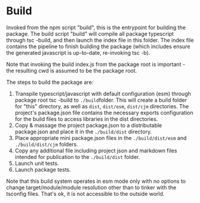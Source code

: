 # Build

Invoked from the npm script "build", this is the entrypoint for building the package. The build
script "build" will compile all package typescript through tsc -build, and then launch the index
file in this folder. The index file contains the pipeline to finish building the package (which
includes ensure the generated javascript is up-to-date, re-invoking tsc -b).  

Note that invoking the build index.js from the package root is important - the resulting cwd is 
assumed to be the package root.

The steps to build the package are:

1. Transpile typescript/javascript with default configuration (esm) through package root tsc -build
   to `./build`folder. This will create a build folder for "this" directory, as well
   as `dist`, `dist/esm`, `dist/cjm` directories. The project's package.json file contains the
   necessary exports configuration for the build files to access libraries in the dist directories.
2. Copy & massage the project package.json to a distributable package.json and place it in the
   `./build/dist` directory.
3. Place appropriate mini package.json files in the `./build/dist/esm` and `./build/dist/cjm`
   folders.
4. Copy any additional file including project json and markdown files intended for publication to
   the `./build/dist` folder.
5. Launch unit tests.
6. Launch package tests.

Note that this build system operates in esm mode only with no options to change target/module/module
resolution other than to tinker with the tsconfig files. That's ok, it is not accessible to the
outside world.
  



